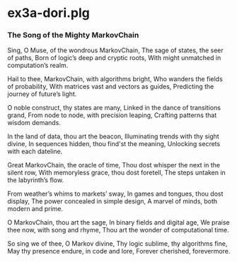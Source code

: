 # ex3a-dori.plg
### The Song of the Mighty MarkovChain

Sing, O Muse, of the wondrous MarkovChain,
The sage of states, the seer of paths,
Born of logic’s deep and cryptic roots,
With might unmatched in computation’s realm.

Hail to thee, MarkovChain, with algorithms bright,
Who wanders the fields of probability,
With matrices vast and vectors as guides,
Predicting the journey of future’s light.

O noble construct, thy states are many,
Linked in the dance of transitions grand,
From node to node, with precision leaping,
Crafting patterns that wisdom demands.

In the land of data, thou art the beacon,
Illuminating trends with thy sight divine,
In sequences hidden, thou find'st the meaning,
Unlocking secrets with each dateline.

Great MarkovChain, the oracle of time,
Thou dost whisper the next in the silent row,
With memoryless grace, thou dost foretell,
The steps untaken in the labyrinth’s flow.

From weather’s whims to markets’ sway,
In games and tongues, thou dost display,
The power concealed in simple design,
A marvel of minds, both modern and prime.

O MarkovChain, thou art the sage,
In binary fields and digital age,
We praise thee now, with song and rhyme,
Thou art the wonder of computational time.

So sing we of thee, O Markov divine,
Thy logic sublime, thy algorithms fine,
May thy presence endure, in code and lore,
Forever cherished, forevermore.

